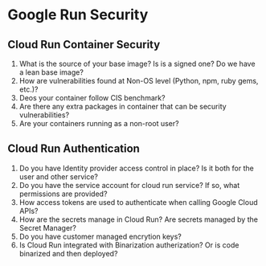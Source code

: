 # Google Run Security

## Cloud Run Container Security

1. What is the source of your base image? Is is a signed one? Do we have a lean base image?
1. How are vulnerabilities found at Non-OS level (Python, npm, ruby gems, etc.)?
1. Deos your container follow CIS benchmark?
1. Are there any extra packages in container that can be security vulnerabilities?
1. Are your containers running as a non-root user?

## Cloud Run Authentication

1. Do you have Identity provider access control in place? Is it both for the user and other service?
1. Do you have the service account for cloud run service? If so, what permissions are provided?
1. How access tokens are used to authenticate when calling Google Cloud APIs?
1. How are the secrets manage in Cloud Run? Are secrets managed by the Secret Manager?
1. Do you have customer managed encrytion keys?
1. Is Cloud Run integrated with Binarization autherization? Or is code binarized and then deployed?
